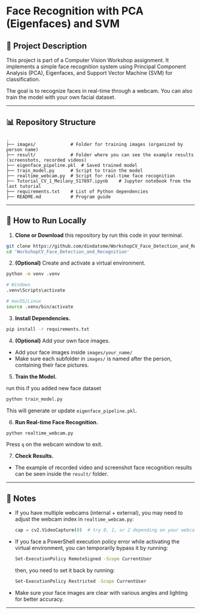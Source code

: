 # Face Recognition with PCA (Eigenfaces) and SVM

## 📄 Project Description

This project is part of a Computer Vision Workshop assignment. It implements a simple face recognition system using Principal Component Analysis (PCA), Eigenfaces, and Support Vector Machine (SVM) for classification.

The goal is to recognize faces in real-time through a webcam. You can also train the model with your own facial dataset.

---

## 📊 Repository Structure

```
.
├── images/             # Folder for training images (organized by person name)
├── result/             # Folder where you can see the example results (screenshots, recorded videos)
├── eigenface_pipeline.pkl  # Saved trained model 
├── train_model.py      # Script to train the model
├── realtime_webcam.py  # Script for real-time face recognition
├── Tutorial_CV_1_Meilany_517897.ipynb    # Jupyter notebook from the last tutorial
├── requirements.txt    # List of Python dependencies
├── README.md           # Program guide
```

---

## 🔧 How to Run Locally

1. **Clone or Download** this repository by run this code in your terminal.

```bash
git clone https://github.com/dindatsme/WorkshopCV_Face_Detection_and_Recognition.git
cd 'WorkshopCV_Face_Detection_and_Recognition'
```

2. **(Optional)** Create and activate a virtual environment.

```bash
python -m venv .venv

# Windows
.venv\Scripts\activate

# macOS/Linux
source .venv/bin/activate
```

3. **Install Dependencies.**

```bash
pip install -r requirements.txt
```

4. **(Optional)** Add your own face images.

- Add your face images inside `images/your_name/`
- Make sure each subfolder in `images/` is named after the person, containing their face pictures.

5. **Train the Model.**

run this if you added new face dataset

```bash
python train_model.py
```

This will generate or update `eigenface_pipeline.pkl`.

6. **Run Real-time Face Recognition.**

```bash
python realtime_webcam.py
```

Press `q` on the webcam window to exit.

7. **Check Results.**

- The example of recorded video and screenshot face recognition results can be seen inside the `result/` folder.

---

## 🔗 Notes

- If you have multiple webcams (internal + external), you may need to adjust the webcam index in `realtime_webcam.py`:
  
  ```python
  cap = cv2.VideoCapture(0)  # try 0, 1, or 2 depending on your webcam
  ```

- If you face a PowerShell execution policy error while activating the virtual environment, you can temporarily bypass it by running:

  ```bash
  Set-ExecutionPolicy RemoteSigned -Scope CurrentUser
  ```
  then, you need to set it back by running:

  ```bash
  Set-ExecutionPolicy Restricted -Scope CurrentUser
  ```

- Make sure your face images are clear with various angles and lighting for better accuracy.

---
